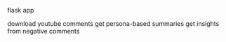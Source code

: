 flask app

download youtube comments
get persona-based summaries
get insights from negative comments
